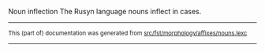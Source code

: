 Noun inflection
The Rusyn language nouns inflect in cases.

* * *

<small>This (part of) documentation was generated from [src/fst/morphology/affixes/nouns.lexc](https://github.com/giellalt/lang-rue/blob/main/src/fst/morphology/affixes/nouns.lexc)</small>

---

